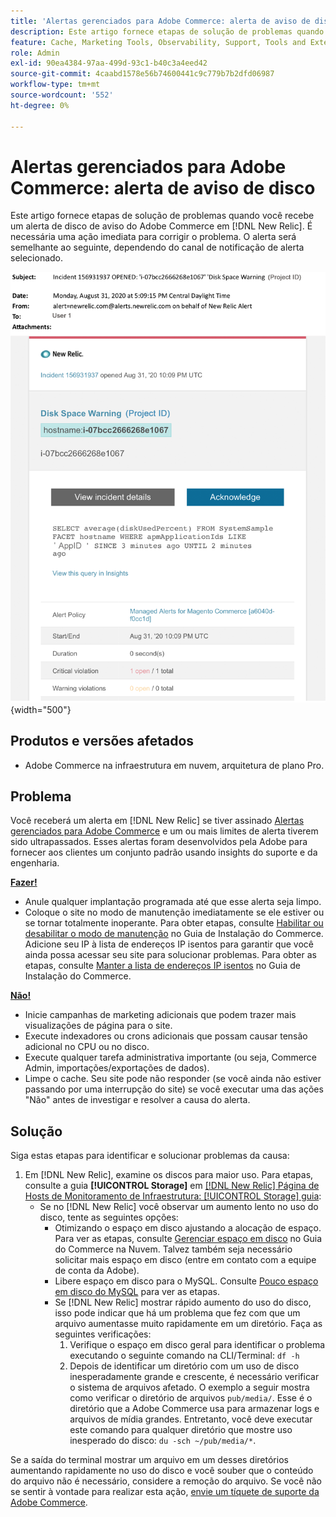 ```yaml
---
title: 'Alertas gerenciados para Adobe Commerce: alerta de aviso de disco'
description: Este artigo fornece etapas de solução de problemas quando você recebe um alerta de disco de aviso do Adobe Commerce no [!DNL New Relic]. É necessária uma ação imediata para corrigir o problema.
feature: Cache, Marketing Tools, Observability, Support, Tools and External Services
role: Admin
exl-id: 90ea4384-97aa-499d-93c1-b40c3a4eed42
source-git-commit: 4caabd1578e56b74600441c9c779b7b2dfd06987
workflow-type: tm+mt
source-wordcount: '552'
ht-degree: 0%

---
```


# Alertas gerenciados para Adobe Commerce: alerta de aviso de disco

Este artigo fornece etapas de solução de problemas quando você recebe um alerta de disco de aviso do Adobe Commerce em [!DNL New Relic]. É necessária uma ação imediata para corrigir o problema. O alerta será semelhante ao seguinte, dependendo do canal de notificação de alerta selecionado.

![Notificação de alerta de aviso de espaço em disco mostrando o limite de uso de armazenamento excedido](../../assets/managed-alerts/disk-warning-magento-managed.png){width="500"}

## Produtos e versões afetados

* Adobe Commerce na infraestrutura em nuvem, arquitetura de plano Pro.

## Problema

Você receberá um alerta em [!DNL New Relic] se tiver assinado [Alertas gerenciados para Adobe Commerce](managed-alerts-for-magento-commerce.md) e um ou mais limites de alerta tiverem sido ultrapassados. Esses alertas foram desenvolvidos pela Adobe para fornecer aos clientes um conjunto padrão usando insights do suporte e da engenharia.

<u> **Fazer!** </u>

* Anule qualquer implantação programada até que esse alerta seja limpo.
* Coloque o site no modo de manutenção imediatamente se ele estiver ou se tornar totalmente inoperante. Para obter etapas, consulte [Habilitar ou desabilitar o modo de manutenção](https://experienceleague.adobe.com/pt-br/docs/commerce-operations/installation-guide/tutorials/maintenance-mode) no Guia de Instalação do Commerce. Adicione seu IP à lista de endereços IP isentos para garantir que você ainda possa acessar seu site para solucionar problemas. Para obter as etapas, consulte [Manter a lista de endereços IP isentos](https://experienceleague.adobe.com/pt-br/docs/commerce-operations/installation-guide/tutorials/maintenance-mode#maintain-the-list-of-exempt-ip-addresses) no Guia de Instalação do Commerce.

<u> **Não!** </u>

* Inicie campanhas de marketing adicionais que podem trazer mais visualizações de página para o site.
* Execute indexadores ou crons adicionais que possam causar tensão adicional no CPU ou no disco.
* Execute qualquer tarefa administrativa importante (ou seja, Commerce Admin, importações/exportações de dados).
* Limpe o cache. Seu site pode não responder (se você ainda não estiver passando por uma interrupção do site) se você executar uma das ações &quot;Não&quot; antes de investigar e resolver a causa do alerta.

## Solução

Siga estas etapas para identificar e solucionar problemas da causa:

1. Em [!DNL New Relic], examine os discos para maior uso. Para etapas, consulte a guia **[!UICONTROL Storage]** em [[!DNL New Relic] Página de Hosts de Monitoramento de Infraestrutura: [!UICONTROL Storage] guia](https://docs.newrelic.com/docs/infrastructure/infrastructure-data/infrastructure-ui-pages/infra-hosts-ui-page/#storage):
   * Se no [!DNL New Relic] você observar um aumento lento no uso do disco, tente as seguintes opções:
      * Otimizando o espaço em disco ajustando a alocação de espaço. Para ver as etapas, consulte [Gerenciar espaço em disco](https://experienceleague.adobe.com/pt-br/docs/commerce-on-cloud/user-guide/develop/storage/manage-disk-space) no Guia do Commerce na Nuvem. Talvez também seja necessário solicitar mais espaço em disco (entre em contato com a equipe de conta da Adobe).
      * Libere espaço em disco para o MySQL. Consulte [Pouco espaço em disco do MySQL](https://experienceleague.adobe.com/pt-br/docs/commerce-knowledge-base/kb/troubleshooting/database/mysql-disk-space-is-low-on-magento-commerce-cloud) para ver as etapas.
      * Se [!DNL New Relic] mostrar rápido aumento do uso do disco, isso pode indicar que há um problema que fez com que um arquivo aumentasse muito rapidamente em um diretório. Faça as seguintes verificações:
         1. Verifique o espaço em disco geral para identificar o problema executando o seguinte comando na CLI/Terminal: `df -h`
         1. Depois de identificar um diretório com um uso de disco inesperadamente grande e crescente, é necessário verificar o sistema de arquivos afetado. O exemplo a seguir mostra como verificar o diretório de arquivos `pub/media/`. Esse é o diretório que a Adobe Commerce usa para armazenar logs e arquivos de mídia grandes. Entretanto, você deve executar este comando para qualquer diretório que mostre uso inesperado do disco: `du -sch ~/pub/media/*`.

Se a saída do terminal mostrar um arquivo em um desses diretórios aumentando rapidamente no uso do disco e você souber que o conteúdo do arquivo não é necessário, considere a remoção do arquivo. Se você não se sentir à vontade para realizar esta ação, [envie um tíquete de suporte da Adobe Commerce](https://experienceleague.adobe.com/pt-br/docs/commerce-knowledge-base/kb/help-center-guide/magento-help-center-user-guide#support-case).
